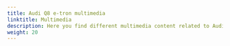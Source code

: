 ```yaml
---
title: Audi Q8 e-tron multimedia
linktitle: Multimedia
description: Here you find different multimedia content related to Audi e-tron. Mostly videos.
weight: 20
---
```




